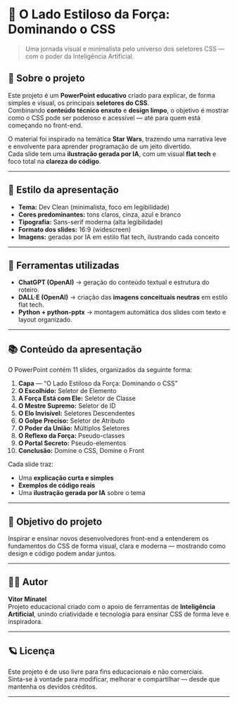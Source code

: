 # 🌌 O Lado Estiloso da Força: Dominando o CSS  
> Uma jornada visual e minimalista pelo universo dos seletores CSS — com o poder da Inteligência Artificial.

## 🧠 Sobre o projeto
Este projeto é um **PowerPoint educativo** criado para explicar, de forma simples e visual, os principais **seletores do CSS**.  
Combinando **conteúdo técnico enxuto** e **design limpo**, o objetivo é mostrar como o CSS pode ser poderoso e acessível — até para quem está começando no front-end.

O material foi inspirado na temática **Star Wars**, trazendo uma narrativa leve e envolvente para aprender programação de um jeito divertido.  
Cada slide tem uma **ilustração gerada por IA**, com um visual **flat tech** e foco total na **clareza do código**.

---

## 🎨 Estilo da apresentação
- **Tema:** Dev Clean (minimalista, foco em legibilidade)  
- **Cores predominantes:** tons claros, cinza, azul e branco  
- **Tipografia:** Sans-serif moderna (alta legibilidade)  
- **Formato dos slides:** 16:9 (widescreen)  
- **Imagens:** geradas por IA em estilo flat tech, ilustrando cada conceito  

---

## 🤖 Ferramentas utilizadas
- **ChatGPT (OpenAI)** → geração do conteúdo textual e estrutura do roteiro.  
- **DALL·E (OpenAI)** → criação das **imagens conceituais neutras** em estilo flat tech.  
- **Python + python-pptx** → montagem automática dos slides com texto e layout organizado.  

---

## 📚 Conteúdo da apresentação
O PowerPoint contém 11 slides, organizados da seguinte forma:

1. **Capa** — “O Lado Estiloso da Força: Dominando o CSS”  
2. **O Escolhido:** Seletor de Elemento  
3. **A Força Está com Ele:** Seletor de Classe  
4. **O Mestre Supremo:** Seletor de ID  
5. **O Elo Invisível:** Seletores Descendentes  
6. **O Golpe Preciso:** Seletor de Atributo  
7. **O Poder da União:** Múltiplos Seletores  
8. **O Reflexo da Força:** Pseudo-classes  
9. **O Portal Secreto:** Pseudo-elementos  
10. **Conclusão:** Domine o CSS, Domine o Front  

Cada slide traz:
- Uma **explicação curta e simples**  
- **Exemplos de código reais**  
- Uma **ilustração gerada por IA** sobre o tema  

---

## 🚀 Objetivo do projeto
Inspirar e ensinar novos desenvolvedores front-end a entenderem os fundamentos do CSS de forma visual, clara e moderna — mostrando como design e código podem andar juntos.

---

## 🧑‍💻 Autor
**Vitor Minatel**  
Projeto educacional criado com o apoio de ferramentas de **Inteligência Artificial**, unindo criatividade e tecnologia para ensinar CSS de forma leve e inspiradora.  

---

## 🪐 Licença
Este projeto é de uso livre para fins educacionais e não comerciais.  
Sinta-se à vontade para modificar, melhorar e compartilhar — desde que mantenha os devidos créditos.  

---
